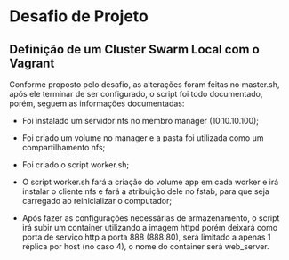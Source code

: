 # Desafio de Projeto

## Definição de um Cluster Swarm Local com o Vagrant

Conforme proposto pelo desafio, as alterações foram feitas no master.sh, após ele terminar de ser configurado, o script foi todo documentado, porém, seguem as informações documentadas:

- Foi instalado um servidor nfs no membro manager (10.10.10.100);

- Foi criado um volume no manager e a pasta foi utilizada como um compartilhamento nfs;

- Foi criado o script worker.sh;

- O script worker.sh fará a criação do volume app em cada worker e irá instalar o cliente nfs e fará a atribuição dele no fstab, para que seja carregado ao reinicializar o computador;

- Após fazer as configurações necessárias de armazenamento, o script irá subir um container utilizando a imagem httpd porém deixará como porta de serviço http a porta 888 (888:80), será limitado a apenas 1 réplica por host (no caso 4), o nome do container será web_server.